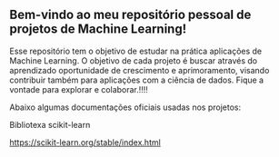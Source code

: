 <h2>Bem-vindo ao meu repositório pessoal de projetos de Machine Learning!</h2>

Esse repositório tem o objetivo de estudar na prática aplicações de Machine Learning. O objetivo de cada projeto é buscar através do aprendizado oportunidade de crescimento e aprimoramento, visando contribuir também para aplicações com a ciência de dados. Fique a vontade para explorar e colaborar.!!!!

Abaixo algumas documentações oficiais  usadas nos projetos: 

Bibliotexa scikit-learn

https://scikit-learn.org/stable/index.html
